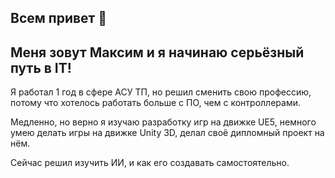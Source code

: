## Всем привет 👋

## Меня зовут Максим и я начинаю серьёзный путь в IT!

Я работал 1 год в сфере АСУ ТП, но решил сменить свою профессию, потому что хотелось работать больше с ПО, чем с контроллерами.

Медленно, но верно я изучаю разработку игр на движке UE5, немного умею делать игры на движке Unity 3D, делал своё дипломный проект на нём.

Сейчас решил изучить ИИ, и как его создавать самостоятельно.

<!--
**Kandwel/Kandwel** is a ✨ _special_ ✨ repository because its `README.md` (this file) appears on your GitHub profile.

Here are some ideas to get you started:

- 🔭 I’m currently working on ...
- 🌱 I’m currently learning ...
- 👯 I’m looking to collaborate on ...
- 🤔 I’m looking for help with ...
- 💬 Ask me about ...
- 📫 How to reach me: ...
- 😄 Pronouns: ...
- ⚡ Fun fact: ...
-->
